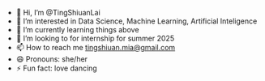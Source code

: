 - 👋 Hi, I’m @TingShiuanLai
- 👀 I’m interested in Data Science, Machine Learning, Artificial Inteligence
- 🌱 I’m currently learning things above
- 💞️ I’m looking to for internship for summer 2025
- 📫 How to reach me tingshiuan.mia@gmail.com
- 😄 Pronouns: she/her
- ⚡ Fun fact: love dancing

<!---
TingShiuanLai/TingShiuanLai is a ✨ special ✨ repository because its `README.md` (this file) appears on your GitHub profile.
You can click the Preview link to take a look at your changes.
--->
